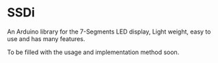 # SSDi
An Arduino library for the 7-Segments LED display, Light weight, easy to use and has many features.

To be filled with the usage and implementation method soon.
